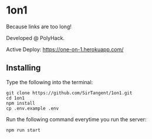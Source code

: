 # 1on1
Because links are too long!

Developed @ PolyHack.

Active Deploy: https://one-on-1.herokuapp.com/

## Installing

Type the following into the terminal:
```$xslt
git clone https://github.com/SirTangent/1on1.git
cd 1on1
npm install
cp .env.example .env
```

Run the following command everytime you run the server:
```$xslt
npm run start
```
